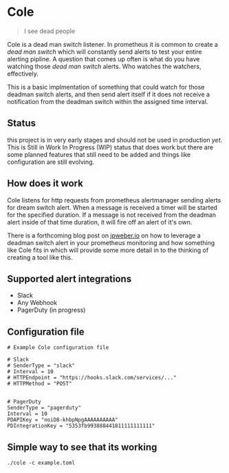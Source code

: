 # Cole 
> I see dead people  

Cole is a dead man switch listener. In prometheus it is common to create a _dead man switch_ which will constantly send alerts to test your entire alerting pipline. A question that comes up often is what do you have watching those _dead man switch_ alerts. Who watches the watchers, effectively.  

This is a basic implmentation of something that could watch for those deadman switch alerts, and then send alert itself if it does not receive a notification from the deadman switch within the assigned time interval. 

## Status
this project is in very early stages and should not be used in production _yet_. This is Still in Work In Progress (WIP) status that does work but there are some planned features that still need to be added and things like configuration are still evolving. 


## How does it work
Cole listens for http requests from prometheus alertmanager sending alerts for dream switch alert. When a message is received a timer will be started for the specified duration. If a message is not received from the deadman alert inside of that time duration, it will fire off an alert of it's own. 

There is a forthcoming blog post on [jpweber.io](http://jpweber.io/blog
) on how to leverage a deadman switch alert in your prometheus monitoring and how something like Cole fits in which will provide some more detail in to the thinking of creating a tool like this. 

## Supported alert integrations
* Slack
* Any Webhook
* PagerDuty (in progress)

## Configuration file
```
# Example Cole configuration file

# Slack
# SenderType = "slack"
# Interval = 10
# HTTPEndpoint = "https://hooks.slack.com/services/..."
# HTTPMethod = "POST"


# PagerDuty
SenderType = "pagerduty"
Interval = 10
PDAPIKey = "noiD8-khbpNpgAAAAAAAAAA"
PDIntegrationKey = "5353fb993888441811111111111"
```

## Simple way to see that its working
`./cole -c example.toml`
